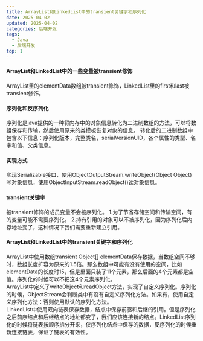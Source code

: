 ```yaml
---
title: ArrayList和LinkedList中的transient关键字和序列化
date: 2025-04-02
updated: 2025-04-02
categories: 后端开发
tags:
  - Java
  - 后端开发
top: 1
---
```

#### ArrayList和LinkedList中的一些变量被transient修饰
ArrayList里的elementData数组被transient修饰，LinkedList里的first和last被transient修饰。  
#### 序列化和反序列化
序列化是java提供的一种将内存中的对象信息转化为二进制数组的方法，可以将数组保存和传输，然后使用原来的类模板恢复对象的信息。
转化后的二进制数组中包含以下信息：序列化版本，完整类名，serialVersionUID，各个属性的类型、名字和值、父类信息。
#### 实现方式
实现Serializable接口，使用ObjectOutputStream.writeObject(Object Object)写对象信息，使用ObjectInputStream.readObject()读对象信息。
#### transient关键字
被transient修饰的成员变量不会被序列化。
1.为了节省存储空间和传输空间，有的变量可能不需要序列化。
2.持有引用的对象可以不被序列化，因为序列化后内存地址变了，这种情况下我们需要重新建立引用。
#### ArrayList和LinkedList中的transient关键字和序列化
ArrayList中使用数组transient Object[] elementData保存数据，当数组空间不够时，数组长度扩容为原来的1.5倍。那么数组中可能有没有使用的空间，比如elementData的长度时15，但是里面只装了11个元素，那么后面的4个元素都是空值。序列化的时候可以不把这4个元素序列化。  
ArrayList中定义了writeObject和readObject方法，实现了自定义序列化。序列化的时候，ObjectStream会判断类中有没有自定义序列化方法。如果有，使用自定义序列化方法：否则使用默认的序列化方法。  
LinkedList中使用双向链表保存数据，结点中保存前驱和后继的引用。但是序列化之后前序结点和后继结点的地址都变了，我们应该连接新的结点。LinkedList序列化的时候将链表按顺序拆分开来，仅序列化结点中保存的数据，反序列化的时候重新连接链表，保证了链表的有效性。

